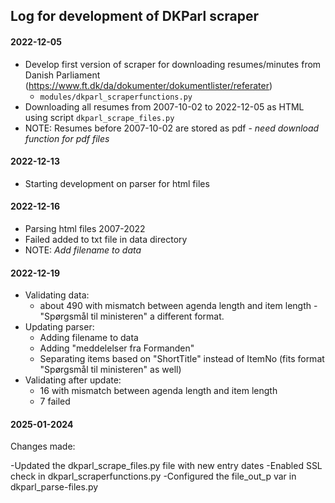 ## Log for development of DKParl scraper

#### 2022-12-05
- Develop first version of scraper for downloading resumes/minutes from Danish Parliament (https://www.ft.dk/da/dokumenter/dokumentlister/referater)
    - `modules/dkparl_scraperfunctions.py`
- Downloading all resumes from 2007-10-02 to 2022-12-05 as HTML using script `dkparl_scrape_files.py`
- NOTE: Resumes before 2007-10-02 are stored as pdf - *need download function for pdf files*


#### 2022-12-13
- Starting development on parser for html files

#### 2022-12-16
- Parsing html files 2007-2022
- Failed added to txt file in data directory
- NOTE: *Add filename to data*

#### 2022-12-19
- Validating data:
    - about 490 with mismatch between agenda length and item length - "Spørgsmål til ministeren" a different format.
- Updating parser:
    - Adding filename to data
    - Adding "meddelelser fra Formanden"
    - Separating items based on "ShortTitle" instead of ItemNo (fits format "Spørgsmål til ministeren" as well)
- Validating after update:
    - 16 with mismatch between agenda length and item length
    - 7 failed



#### 2025-01-2024
Changes made:

-Updated the dkparl_scrape_files.py file with new entry dates 
-Enabled SSL check in dkparl_scraperfunctions.py
-Configured the file_out_p  var in dkparl_parse-files.py